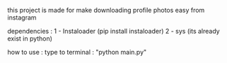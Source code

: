 this project is made for make downloading profile photos easy from instagram

dependencies : 
  1 - Instaloader (pip install instaloader)
  2 - sys (its already exist in python)

  how to use : 
    type to terminal : "python main.py"

